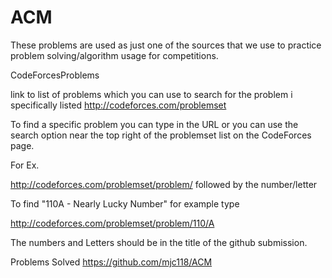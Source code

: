 ACM
===
These problems are used as just one of the sources that we use to practice problem solving/algorithm usage for competitions. 


CodeForcesProblems

link to list of problems which you can use to search for the problem i specifically listed
http://codeforces.com/problemset 

To find a specific problem you can type in the URL or 
you can use the search option near the top right of the problemset list on the CodeForces page.

For Ex.

http://codeforces.com/problemset/problem/
followed by the number/letter

To find "110A - Nearly Lucky Number" for example type

http://codeforces.com/problemset/problem/110/A

The numbers and Letters should be in the title of the github submission.

Problems Solved
https://github.com/mjc118/ACM
